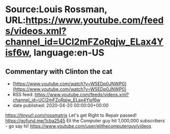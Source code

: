 # Source:Louis Rossman, URL:https://www.youtube.com/feeds/videos.xml?channel_id=UCl2mFZoRqjw_ELax4Yisf6w, language:en-US

## Commentary with Clinton the cat
 - [https://www.youtube.com/watch?v=W5EDp0JNWP0](https://www.youtube.com/watch?v=W5EDp0JNWP0)
 - RSS feed: https://www.youtube.com/feeds/videos.xml?channel_id=UCl2mFZoRqjw_ELax4Yisf6w
 - date published: 2020-04-20 00:00:00+00:00

https://tinyurl.com/rossmatrix
Let's get Right to Repair passed! https://gofund.me/1cba2545
Eli the Computer guy hit 1,000,000 subscribers - go say hi! https://www.youtube.com/user/elithecomputerguy/videos

